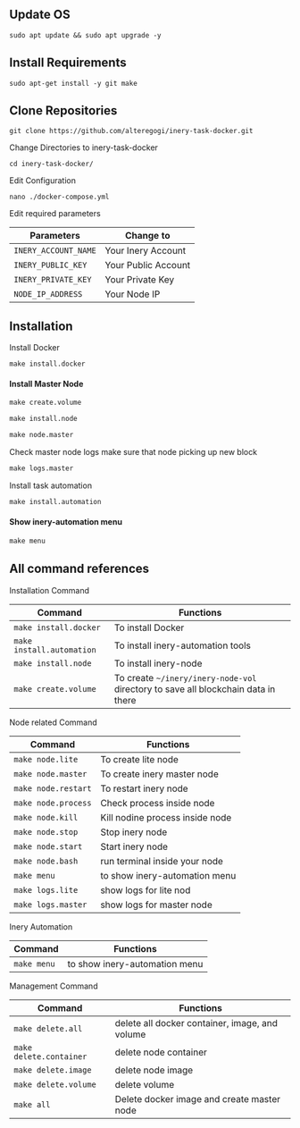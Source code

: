 ## Update OS 

```
sudo apt update && sudo apt upgrade -y
```



## Install Requirements

```
sudo apt-get install -y git make
```



## Clone Repositories

```
git clone https://github.com/alteregogi/inery-task-docker.git
```


Change Directories to inery-task-docker

```
cd inery-task-docker/
```


Edit Configuration

```
nano ./docker-compose.yml
```


Edit required parameters

| Parameters           | Change to           |
| -------------------- | ------------------- |
| `INERY_ACCOUNT_NAME` | Your Inery Account  |
| `INERY_PUBLIC_KEY`   | Your Public Account |
| `INERY_PRIVATE_KEY`  | Your Private Key    |
| `NODE_IP_ADDRESS`    | Your Node IP        |



## Installation

Install Docker

```shell
make install.docker
```



#### Install Master Node

```makefile
make create.volume
```

```makefile
make install.node
```

```makefile
make node.master
```

Check master node logs
make sure that node picking up new block

```makefile
make logs.master
```



Install task automation

```makefile
make install.automation
```



#### Show inery-automation menu

```makefile
make menu
```



## All command references


Installation Command

| Command                   | Functions                                                    |
| ------------------------- | ------------------------------------------------------------ |
| `make install.docker`     | To install Docker                                            |
| `make install.automation` | To install inery-automation tools                            |
| `make install.node`       | To install inery-node                                        |
| `make create.volume`      | To create `~/inery/inery-node-vol` directory to save all blockchain data in there |


Node related Command

| Command             | Functions                       |
| ------------------- | ------------------------------- |
| `make node.lite`    | To create lite node             |
| `make node.master`  | To create inery master node     |
| `make node.restart` | To restart inery node           |
| `make node.process` | Check process inside node       |
| `make node.kill`    | Kill nodine process inside node |
| `make node.stop`    | Stop inery node                 |
| `make node.start`   | Start inery node                |
| `make node.bash`    | run terminal inside your node   |
| `make menu`         | to show inery-automation menu   |
| `make logs.lite`    | show logs for lite nod          |
| `make logs.master`  | show logs for master node       |


Inery Automation

| Command     | Functions                     |
| ----------- | ----------------------------- |
| `make menu` | to show inery-automation menu |


Management Command

| Command                 | Functions                                      |
| ----------------------- | ---------------------------------------------- |
| `make delete.all`       | delete all docker container, image, and volume |
| `make delete.container` | delete node container                          |
| `make delete.image`     | delete node image                              |
| `make delete.volume`    | delete volume                                  |
| `make all`              | Delete docker image and create master node     |

